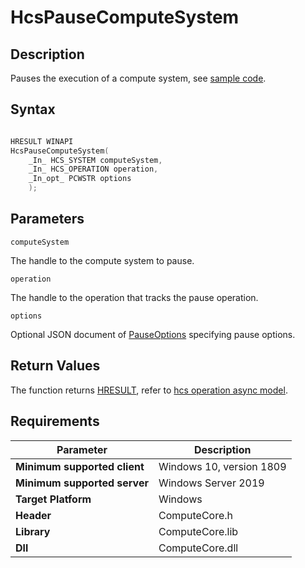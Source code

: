 # HcsPauseComputeSystem

## Description

Pauses the execution of a compute system, see [sample code](./ComputeSystemSample.md#PauseResumeCS).

## Syntax

```cpp

HRESULT WINAPI
HcsPauseComputeSystem(
    _In_ HCS_SYSTEM computeSystem,
    _In_ HCS_OPERATION operation,
    _In_opt_ PCWSTR options
    );
```

## Parameters

`computeSystem`

The handle to the compute system to pause.

`operation`

The handle to the operation that tracks the pause operation.

`options`

Optional JSON document of [PauseOptions](./../SchemaReference.md#PauseOptions) specifying pause options.

## Return Values

The function returns [HRESULT](./HCSHResult.md), refer to [hcs operation async model](./../AsyncModel.md#HcsOperationResult).

## Requirements

|Parameter|Description|
|---|---|
| **Minimum supported client** | Windows 10, version 1809 |
| **Minimum supported server** | Windows Server 2019 |
| **Target Platform** | Windows |
| **Header** | ComputeCore.h |
| **Library** | ComputeCore.lib |
| **Dll** | ComputeCore.dll |
